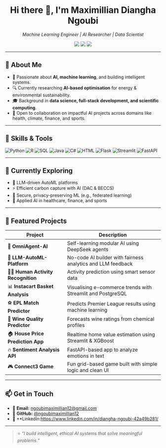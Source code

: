 <h1 align="center">Hi there 👋, I'm Maximillian Diangha Ngoubi</h1>

<p align="center">
  <em>Machine Learning Engineer | AI Researcher | Data Scientist</em>
</p>

<p align="center">
  <a href="mailto:ngoubimaximillian12@gmail.com"><img src="https://img.shields.io/badge/email-Drop%20a%20message-blue?style=flat-square&logo=gmail"></a>
  <a href="https://github.com/ngoubimaximillian12"><img src="https://img.shields.io/badge/GitHub-Follow-black?style=flat-square&logo=github"></a>
  <a href="#"><img src="https://img.shields.io/badge/LinkedIn-Connect-blue?style=flat-square&logo=linkedin"></a>
</p>

---

## 🚀 About Me

- 🧠 Passionate about **AI, machine learning**, and building intelligent systems.
- 🔍 Currently researching **AI-based optimisation** for energy & environmental sustainability.
- 🎓 Background in **data science, full-stack development, and scientific computing**.
- 🤝 Open to collaboration on impactful AI projects across domains like health, climate, finance, and sports.

---

## 🔧 Skills & Tools

![Python](https://img.shields.io/badge/-Python-333333?style=flat&logo=python)
![R](https://img.shields.io/badge/-R-276DC3?style=flat&logo=r)
![SQL](https://img.shields.io/badge/-SQL-4479A1?style=flat&logo=postgresql)
![Java](https://img.shields.io/badge/-Java-007396?style=flat&logo=java)
![C#](https://img.shields.io/badge/-CSharp-239120?style=flat&logo=c-sharp)
![HTML](https://img.shields.io/badge/-HTML5-E34F26?style=flat&logo=html5)
![Flask](https://img.shields.io/badge/-Flask-000000?style=flat&logo=flask)
![Streamlit](https://img.shields.io/badge/-Streamlit-FF4B4B?style=flat&logo=streamlit)
![FastAPI](https://img.shields.io/badge/-FastAPI-009688?style=flat&logo=fastapi)

---

## 🌱 Currently Exploring

- 🔄 LLM-driven AutoML platforms
- ⚡ Efficient carbon capture with AI (DAC & BECCS)
- 🔐 Secure, privacy-preserving ML (e.g., federated learning)
- 🧪 Applied AI in healthcare, finance, and sports

---

## 📂 Featured Projects

| Project | Description |
|--------|-------------|
| 🔬 **OmniAgent-AI** | Self-learning modular AI using DeepSeek agents |
| 🧠 **LLM-AutoML-Platform** | No-code AI builder with fairness analytics and LLM feedback |
| 🏃‍♂️ **Human Activity Recognition** | Activity prediction using smart sensor data |
| 📊 **Instacart Basket Analysis** | Visualising e-commerce trends with Streamlit and PostgreSQL |
| ⚽ **EPL Match Predictor** | Predicts Premier League results using machine learning |
| 🍷 **Wine Quality Predictor** | Forecasts wine ratings from chemical profiles |
| 🏠 **House Price Prediction App** | Realtime home value estimation using Streamlit & XGBoost |
| 🔥 **Sentiment Analysis API** | FastAPI-based app to analyze emotions in text |
| 🎮 **Connect3 Game** | Fun grid-based game built with simple logic and clean UI |

---

## 📫 Get in Touch

- 📧 **Email:** ngoubimaximillian12@gmail.com  
- 🔗 **GitHub:** [@ngoubimaximillian12](https://github.com/ngoubimaximillian12)  
- 💼 **LinkedIn:https://www.linkedin.com/in/diangha-ngoubi-42a49b281/

---

> ⭐ *“I build intelligent, ethical AI systems that solve meaningful problems.”*

